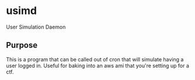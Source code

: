 # usimd
User Simulation Daemon

## Purpose

This is a program that can be called out of cron that will simulate having a user logged in. Useful for baking into an aws ami that you're setting up for a ctf.
